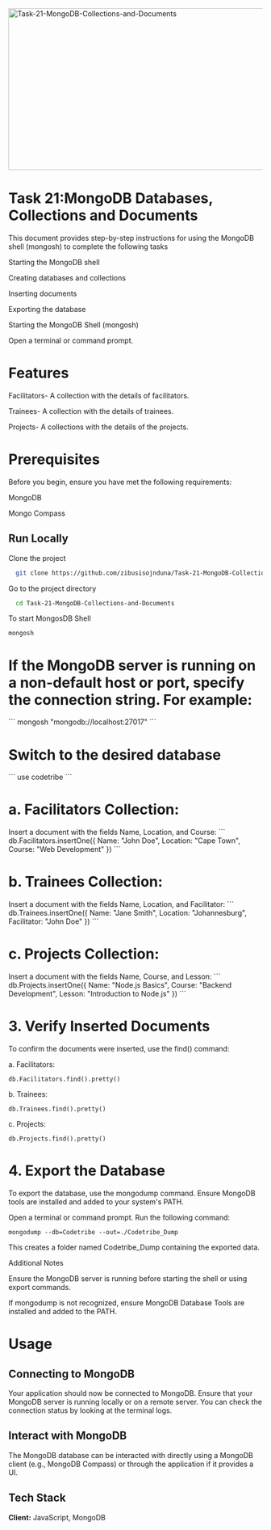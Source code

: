<img src="https://socialify.git.ci/zibusisojnduna/Task-21-MongoDB-Collections-and-Documents/image?language=1&name=1&owner=1&pattern=Circuit%20Board&stargazers=1&theme=Dark" alt="Task-21-MongoDB-Collections-and-Documents" width="640" height="320" />

<h1>Task 21:MongoDB Databases, Collections and Documents</h1>

<p>This document provides step-by-step instructions for using the MongoDB shell (mongosh) to complete the following tasks

Starting the MongoDB shell

Creating databases and collections

Inserting documents

Exporting the database

Starting the MongoDB Shell (mongosh)

Open a terminal or command prompt.</p>

<h1>Features</h1>
<p>Facilitators- A collection with the details of facilitators.</p>
<p>Trainees- A collection with the details of trainees.</p>
<p>Projects- A collections with the details of the projects.</p>

<h1>Prerequisites</h1>
<p>Before you begin, ensure you have met the following requirements:</p>

<p>MongoDB</p>

<p>Mongo Compass</p>

## Run Locally
Clone the project
```bash
  git clone https://github.com/zibusisojnduna/Task-21-MongoDB-Collections-and-Documents
```
Go to the project directory
```bash
  cd Task-21-MongoDB-Collections-and-Documents
```

To start MongosDB Shell
```
mongosh
```

<h1>If the MongoDB server is running on a non-default host or port, specify the connection string. For example:</h1>
```
mongosh "mongodb://localhost:27017"
```

<h1>Switch to the desired database</h1>
```
use codetribe
```

<h1>a. Facilitators Collection:</h1>
Insert a document with the fields Name, Location, and Course:
```
db.Facilitators.insertOne({
  Name: "John Doe",
  Location: "Cape Town",
  Course: "Web Development"
})
```

<h1>b. Trainees Collection:</h1>
Insert a document with the fields Name, Location, and Facilitator:
```
db.Trainees.insertOne({
  Name: "Jane Smith",
  Location: "Johannesburg",
  Facilitator: "John Doe"
})
```

<h1>c. Projects Collection:</h1>
Insert a document with the fields Name, Course, and Lesson:
```
db.Projects.insertOne({
  Name: "Node.js Basics",
  Course: "Backend Development",
  Lesson: "Introduction to Node.js"
})
```
<h1>3. Verify Inserted Documents</h1>
To confirm the documents were inserted, use the find() command:

a. Facilitators:
```
db.Facilitators.find().pretty()
```
b. Trainees:
```
db.Trainees.find().pretty()
```
c. Projects:
```
db.Projects.find().pretty()
```
<h1>4. Export the Database</h1>

To export the database, use the mongodump command. Ensure MongoDB tools are installed and added to your system's PATH.

Open a terminal or command prompt.
Run the following command:
```
mongodump --db=Codetribe --out=./Codetribe_Dump
```
This creates a folder named Codetribe_Dump containing the exported data.

Additional Notes

Ensure the MongoDB server is running before starting the shell or using export commands.

If mongodump is not recognized, ensure MongoDB Database Tools are installed and added to the PATH.


<h1>Usage</h1>
<h2>Connecting to MongoDB</h2>
<p>Your application should now be connected to MongoDB. Ensure that your MongoDB server is running locally or on a remote server. You can check the connection status by looking at the terminal logs.</p>

<h2>Interact with MongoDB</h2>
<p>The MongoDB database can be interacted with directly using a MongoDB client (e.g., MongoDB Compass) or through the application if it provides a UI.</p>



## Tech Stack
**Client:** JavaScript, MongoDB
